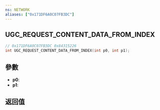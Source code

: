 ```yaml
---
ns: NETWORK
aliases: ["0x171DF6A0C07FB3DC"]
---
```

## UGC_REQUEST_CONTENT_DATA_FROM_INDEX

```c
// 0x171DF6A0C07FB3DC 0x84315226
int UGC_REQUEST_CONTENT_DATA_FROM_INDEX(int p0, int p1);
```


## 參數
* **p0**: 
* **p1**: 

## 返回值
